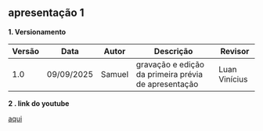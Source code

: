 ## apresentação 1 ##

**1. Versionamento**

| Versão | Data       | Autor               | Descrição                                    | Revisor |
|--------|------------|---------------------|----------------------------------------------|---------|
| 1.0    | 09/09/2025 | Samuel   | gravação e edição da primeira prévia de apresentação | Luan Vinícius|


**2 . link do youtube**

[aqui](https://youtu.be/rD8A7vyTNhI?si=9ySu09yNJqA3Aeg-)

